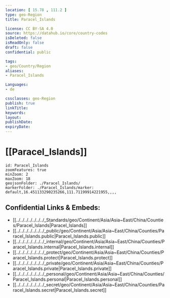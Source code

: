 ```yaml
---
location: [ 15.78 , 111.2 ] 
type: geo-Region
title: Paracel_Islands

license: CC BY-SA 4.0
source: https://datahub.io/core/country-codes
isDeleted: false
isReadOnly: false
draft: false
confidential: public

tags:
- geo/Country/Region
aliases:
- Paracel_Islands

Languages:
- de

cssclasses: geo-Region
publish: true
linkTitle: 
keywords: 
layout: 
publishDate: 
expiryDate: 
---
```


# [[Paracel_Islands]]

```leaflet
id: Paracel_Islands
zoomFeatures: true 
minZoom: 2 
maxZoom: 18
geojsonFolder: ./Paracel_Islands/
markerFolder: ./Paracel_Islands/marker: default,16.451133290235266,111.71199914221955,,,,

```


## Confidential Links & Embeds: 
- [[../../../../../../../_Standards/geo/Continent/Asia/Asia~East/China/Counties/Paracel_Islands|Paracel_Islands]] 
- [[../../../../../../../_public/geo/Continent/Asia/Asia~East/China/Counties/Paracel_Islands.public|Paracel_Islands.public]] 
- [[../../../../../../../_internal/geo/Continent/Asia/Asia~East/China/Counties/Paracel_Islands.internal|Paracel_Islands.internal]] 
- [[../../../../../../../_protect/geo/Continent/Asia/Asia~East/China/Counties/Paracel_Islands.protect|Paracel_Islands.protect]] 
- [[../../../../../../../_private/geo/Continent/Asia/Asia~East/China/Counties/Paracel_Islands.private|Paracel_Islands.private]] 
- [[../../../../../../../_personal/geo/Continent/Asia/Asia~East/China/Counties/Paracel_Islands.personal|Paracel_Islands.personal]] 
- [[../../../../../../../_secret/geo/Continent/Asia/Asia~East/China/Counties/Paracel_Islands.secret|Paracel_Islands.secret]] 

